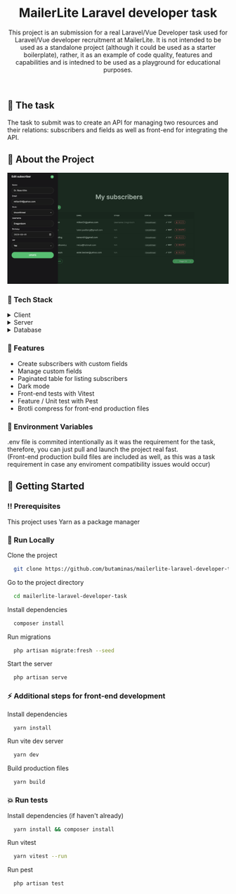 <div align="center">
  <h1>MailerLite Laravel developer task</h1>
  
  <p>
    This project is an submission for a real Laravel/Vue Developer task used for Laravel/Vue developer recruitment at MailerLite.
    It is not intended to be used as a standalone project (although it could be used as a starter boilerplate), rather, it as an example of code quality, features and capabilities and is intedned to be used as a playground for educational purposes.
  </p>
</div>

<br />
    
<!-- The task -->
## :star2: The task
The task to submit was to create an API for managing two resources and their relations: subscribers and fields as well as front-end for integrating the API.

<!-- About the Project -->
## :star2: About the Project

<div align="center"> 
  <img src="screenshot.png" alt="screenshot" />
</div>


<!-- TechStack -->
### :space_invader: Tech Stack

<details>
  <summary>Client</summary>
  <ul>
    <li><a href="https://www.typescriptlang.org/">Typescript</a></li>
    <li><a href="https://vuejs.org/">Vue.js 3 (Composition API)</a></li>
    <li><a href="https://pinia.vuejs.org/">Pinia</a></li>
    <li><a href="https://tailwindcss.com/">Tailwind CSS</a></li>
    <li><a href="https://daisyui.com/">daisyUI</a></li>
    <li><a href="https://heroicons.com/">Heroicons</a></li>
    <li><a href="https://vitest.dev/">Vitest</a></li>
  </ul>
</details>

<details>
  <summary>Server</summary>
  <ul>
    <li><a href="https://laravel.com/">Laravel 9</a></li>
    <li><a href="https://pestphp.com/">Pest</a></li>
  </ul>
</details>

<details>
<summary>Database</summary>
  <ul>
    <li><a href="https://www.sqlite.org/">SQLite</a></li>
  </ul>
</details>

<!-- Features -->
### :dart: Features

- Create subscribers with custom fields
- Manage custom fields
- Paginated table for listing subscribers
- Dark mode
- Front-end tests with Vitest
- Feature / Unit test with Pest
- Brotli compress for front-end production files


<!-- Env Variables -->
### :key: Environment Variables

.env file is commited intentionally as it was the requirement for the task, therefore, you can just pull and launch the project real fast.<br />
(Front-end production build files are included as well, as this was a task requirement in case any enviroment compatibility issues would occur)


<!-- Getting Started -->
## 	:toolbox: Getting Started

<!-- Prerequisites -->
### :bangbang: Prerequisites

This project uses Yarn as a package manager

<!-- Run Locally -->
### :running: Run Locally

Clone the project

```bash
  git clone https://github.com/butaminas/mailerlite-laravel-developer-task.git
```

Go to the project directory

```bash
  cd mailerlite-laravel-developer-task
```

Install dependencies

```bash
  composer install
```
    
Run migrations

```bash
  php artisan migrate:fresh --seed
```

Start the server

```bash
  php artisan serve
```
    
<!-- Run Dev -->
### :zap: Additional steps for front-end development

Install dependencies

```bash
  yarn install
```

Run vite dev server

```bash
  yarn dev
```
    
Build production files

```bash
  yarn build
```
    
    
<!-- Run Tests -->
### :boom: Run tests

Install dependencies (if haven't already)

```bash
  yarn install && composer install
```

Run vitest

```bash
  yarn vitest --run
```

Run pest

```bash
  php artisan test
```
